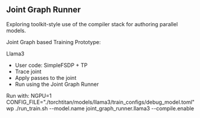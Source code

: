 ## Joint Graph Runner

Exploring toolkit-style use of the compiler stack for authoring parallel models.

Joint Graph based Training Prototype:

Llama3
- User code: SimpleFSDP + TP
- Trace joint
- Apply passes to the joint
- Run using the Joint Graph Runner

Run with: NGPU=1 CONFIG_FILE="./torchtitan/models/llama3/train_configs/debug_model.toml" wp ./run_train.sh --model.name joint_graph_runner.llama3 --compile.enable
